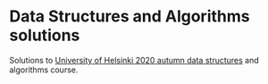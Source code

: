 # Data Structures and Algorithms solutions

Solutions to [University of Helsinki 2020 autumn data structures](https://tira.mooc.fi/syksy-2020/) and algorithms course.

